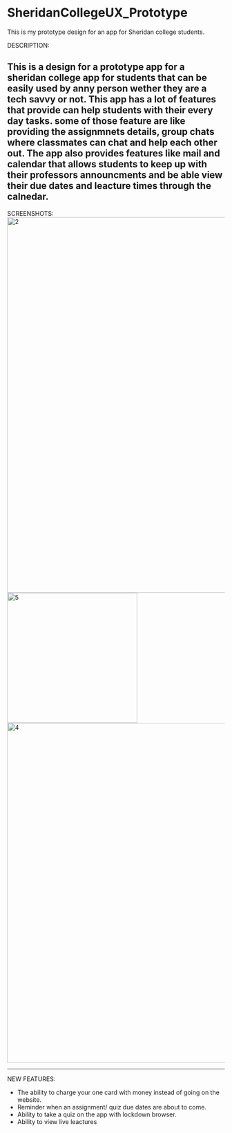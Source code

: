 # SheridanCollegeUX_Prototype
This is my prototype design for an app for Sheridan college students.


DESCRIPTION: 

This is a design for a prototype app for a sheridan college app for students that can be easily used by anny person wether they are a tech savvy or not. 
This app has a lot of features that provide can help students with their every day tasks. some of those feature are like providing the assignmnets details, group chats where classmates can chat and help each other out. The app also provides features like mail and calendar that allows students to keep up with their professors announcments and be able view their due dates and leacture times through the calnedar. 
--------------------------------------------------------------------------------------------------------------

SCREENSHOTS: 
<img width="869" alt="2" src="https://user-images.githubusercontent.com/61365506/155446014-a2d4ecbf-4e09-4ddf-93f8-48e6e17c699f.png">
<img width="301" alt="5" src="https://user-images.githubusercontent.com/61365506/155446211-514a4c34-df5d-4aff-9914-db89f07333fc.png">
<img width="786" alt="4" src="https://user-images.githubusercontent.com/61365506/155446101-a8b2350d-c9bf-468b-9927-b44baaed20ac.png">

--------------------------------------------------------------------------------------------------------------
NEW FEATURES: 
- The ability to charge your one card with money instead of going on the website.
- Reminder when an assignment/ quiz due dates are about to come.
- Ability to take a quiz on the app with lockdown browser.
- Ability to view live leactures 
